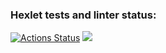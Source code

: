 ### Hexlet tests and linter status:
[![Actions Status](https://github.com/DoNaT1kl/frontend-project-44/workflows/hexlet-check/badge.svg)](https://github.com/DoNaT1kl/frontend-project-44/actions)
<a href="https://codeclimate.com/github/DoNaT1kl/frontend-project-44/maintainability"><img src="https://api.codeclimate.com/v1/badges/1f3e3ee3ec74d4340b83/maintainability" /></a>